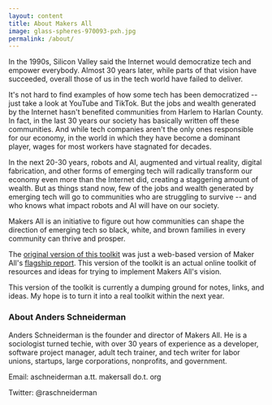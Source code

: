 ```yaml
---
layout: content
title: About Makers All
image: glass-spheres-970093-pxh.jpg
permalink: /about/
---
```


In the 1990s, Silicon Valley said the Internet would democratize tech and empower everybody. Almost 30 years later, while parts of that vision have succeeded, overall those of us in the tech world have failed to deliver.

It's not hard to find examples of how some tech has been democratized -- just take a look at YouTube and TikTok. But the jobs and wealth generated by the Internet hasn't benefited communities from Harlem to Harlan County. In fact, in the last 30 years our society has basically written off these communities. And while tech companies aren't the only ones responsible for our economy, in the world in which they have become a dominant player, wages for most workers have stagnated for decades.

In the next 20-30 years, robots and AI, augmented and virtual reality, digital fabrication, and other forms of emerging tech will radically transform our economy even more than the Internet did, creating a staggering amount of wealth. But as things stand now, few of the jobs and wealth generated by emerging tech will go to communities who are struggling to survive -- and who knows what impact robots and AI will have on our society.

Makers All is an initiative to figure out how communities can shape the direction of emerging tech so black, white, and brown families in every community can thrive and prosper.

The [original version of this toolkit](https://toolkit.makersall.org/) was just a web-based version of Maker All's [flagship report](https://makersall.org/assets/documents/Makers-All-Report.pdf).  This version of the toolkit is an actual online toolkit of resources and ideas for trying to implement Makers All's vision.

This version of the toolkit is currently a dumping ground for notes, links, and ideas. My hope is to turn it into a real toolkit within the next year.

### About Anders Schneiderman

Anders Schneiderman is the founder and director of Makers All. He is a sociologist turned techie, with over 30 years of experience as a developer, software project manager, adult tech trainer, and tech writer for labor unions, startups, large corporations, nonprofits, and government.

Email: aschneiderman a.tt. makersall do.t. org

Twitter: @raschneiderman
